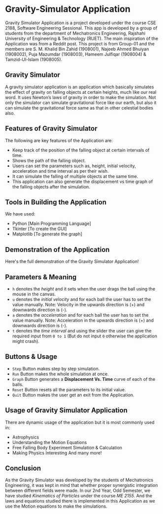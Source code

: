 # Gravity-Simulator Application
Gravity Simulator Application is a project developed under the course CSE 2188, Software Engineering Sessional. This app is developed by a group of students from the department of Mechatronics Engineering, Rajshahi University of Engineering & Technology (RUET). The main inspiration of the Application was from a Reddit post. This project is from Group-01 and the members are S. M. Khalid Bin Zahid (1908001), Najeeb Ahmed Bhuiyan (1908002), Puja Mazumdar (1908003), Hameem Julfiqar (1908004) & Tamzid-Ul-Islam (1908005). 

## Gravity Simulator
A gravity simulator application is an application which basically simulates the effect of gravity on falling objects at certain heights, much like our real word. It uses Newton’s laws of gravity in order to make the simulation. Not only the simulator can simulate gravitational force like our earth, but also it can simulate the gravitational force same as that in other celestial bodies also.

## Features of Gravity Simulator
The following are key features of the Application are:
- Keep track of the position of the falling object at certain intervals of time. 
- Shows the path of the falling object.
- Users can set the parameters such as, height, initial velocity, acceleration and time interval as per their wish.
- It can simulate the falling of multiple objects at the same time.
- This application can also generate the displacement vs time graph of the falling objects after the simulation.

## Tools in Building the Application
We have used:
- Python [Main Programming Language]
- Tkinter [To create the GUI]
- Matplotlib [To generate the graph]

## Demonstration of the Application
Here's the full demonstration of the Gravity Simulator Application!

## Parameters & Meaning
- `h` denotes the *height* and it sets when the user drags the ball using the mouse in the canvas.
- `u` denotes the *initial velocity* and for each ball the user has to set the value manually. Note: Velocity in the upwards direction is (+) and downwards direction is (-).
- `a` denotes the *acceleration* and for each ball the user has to set the value manually. Note: Acceleration in the upwards direction is (+) and downwards direction is (-).
- `t` denotes the *time interval* and using the slider the user can give the required input from `0 to 1` (But do not input `0` otherwise the application might crash).

## Buttons & Usage

- `Step` Button makes step by step simulation.
- `Run` Button makes the whole simulation at once.
- `Graph` Button generates a **Displacement Vs. Time** curve of each of the balls.
- `Reset` Button resets all the parameters to its initial value.
- `Quit` Button makes the user get an exit from the Application.

## Usage of Gravity Simulator Application
There are dynamic usage of the application but it is most commonly used in:
- Astrophysics
- Understanding the Motion Equations
- Free Falling Body Experiment Simulation & Calculation
- Making Physics Interesting
And many more!

## Conclusion

As the Gravity Simulator was developed by the students of Mechatronics Engineering, it was kept in mind that whether proper synergistic integration between different fields were made. In our 2nd Year, Odd Semester, we have studied *Kinematics of Particles* under the course *ME 2155*. And the laws and equations studied there is implemented in this Application as we use the Motion equations to make the simulations. 
